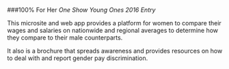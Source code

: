 ###100% For Her
*One Show Young Ones 2016 Entry*

This microsite and web app provides a platform for women to compare their wages and salaries on nationwide and regional averages to determine how they compare to their male counterparts.

It also is a brochure that spreads awareness and provides resources on how to deal with and report gender pay discrimination.
